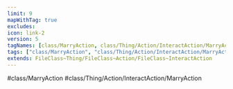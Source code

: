 ```yaml
---
limit: 9
mapWithTag: true
excludes:
icon: link-2
version: 5
tagNames: [class/MarryAction, class/Thing/Action/InteractAction/MarryAction, schema-org/MarryAction]
tags: ["class/MarryAction", "class/Thing/Action/InteractAction/MarryAction"]
extends: FileClass~Thing/FileClass~Action/FileClass~InteractAction
---
```


#class/MarryAction
#class/Thing/Action/InteractAction/MarryAction

